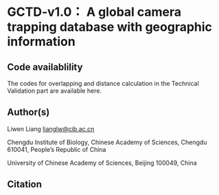 # GCTD-v1.0： A global camera trapping database with geographic information

## Code availablility
The codes for overlapping and distance calculation in the Technical Validation part are available here.

## Author(s)

Liwen Liang lianglw@cib.ac.cn

Chengdu Institute of Biology, Chinese Academy of Sciences, Chengdu 610041, People’s Republic of China

University of Chinese Academy of Sciences, Beijing 100049, China

## Citation
